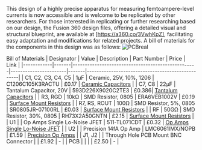 
This design of a highly precise apparatus for measuring femtoampere-level currents is now accessible and is welcome to be replicated by other researchers. For those interested in replicating or further researching based on our design, the Fusion 360 design files, offering a detailed visual and structural blueprint, are available at [https://a360.co/3VwhKpZ], facilitating easy adaptation and modifications for related projects. A bill of materials for the components in this design was as follows:
![PCBreal](https://github.com/Helioschiu/PCB-Design/assets/118372561/243ab127-f75a-402b-ab3a-b9abf3a3feda)

Bill of Materials
| Designator | Value | Description                                       | Part Number           | Price | Link                                             |
|------------|-------|---------------------------------------------------|-----------------------|-------|--------------------------------------------------|
| C1, C2, C3, C4, C5 | 1μF   | Ceramic, 25V, 10%, 1206                          | C1206C105K3RACTU     | £0.17 | [Ceramic Capacitors](https://uk.rs-online.com/web/p/mlccs-multilayer-ceramic-capacitors/4348110) |
| C7, C8     | 22μF  | Tantalum Capacitor, 20V                          | 593D226X9020C2TE3    | £0.386| [Tantalum Capacitors](https://uk.rs-online.com/web/p/tantalum-capacitors/2507730) |
| R3, RGD    | 10kΩ  | SMD Resistor, 0805                               | ERA6VEB1002V         | £0.19 | [Surface Mount Resistors](https://uk.rs-online.com/web/p/surface-mount-resistors/2413343) |
| R7, RS, ROUT | 100Ω | SMD Resistor, 5%, 0805                           | SR0805JR-07100RL     | £0.03 | [Surface Mount Resistors](https://uk.rs-online.com/web/p/surface-mount-resistors/1978389) |
| RF         | 50GΩ  | SMD Resistor, 30%, 0805                          | RH73X2A50GNTN        | £2.15 | [Surface Mount Resistors](https://uk.rs-online.com/web/p/surface-mount-resistors/2945135) |
| U1         |       | Op Amps Single Lo-Noise JFET                     | 511-TL071CDT         | £0.32 | [Op Amps Single Lo-Noise JFET](https://uk.rs-online.com/web/p/operational-amplifiers/7554121) |
| U2         |       | Precision 14fA Op Amp                            | LMC6061IMX/NOPB      | £1.59 | [Precision Op Amps](https://uk.rs-online.com/web/p/operational-amplifiers/6929708) |
| J1, J2     |       | Through Hole PCB Mount BNC Connector             |                       | £1.92 | -                                                |
| PCB        |       |                                                   |                       | £2.50 | -                                                |
